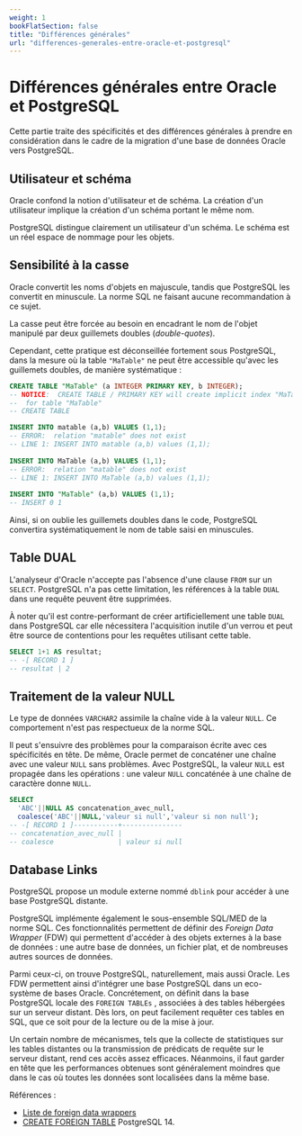 ```yaml
---
weight: 1
bookFlatSection: false
title: "Différences générales"
url: "differences-generales-entre-oracle-et-postgresql"
---
```


# Différences générales entre Oracle et PostgreSQL

Cette partie traite des spécificités et des différences générales à prendre en
considération dans le cadre de la migration d'une base de données Oracle vers
PostgreSQL.


## Utilisateur et schéma

Oracle confond la notion d'utilisateur et de schéma. La création d'un utilisateur
implique la création d'un schéma portant le même nom.

PostgreSQL distingue clairement un utilisateur d'un schéma. Le schéma est un réel
espace de nommage pour les objets.

## Sensibilité à la casse

Oracle convertit les noms d'objets en majuscule, tandis que PostgreSQL les convertit
en minuscule. La norme SQL ne faisant aucune recommandation à ce sujet. 

La casse peut être forcée au besoin en encadrant le nom de l'objet manipulé par
deux guillemets doubles (_double-quotes_).

Cependant, cette pratique est déconseillée fortement sous PostgreSQL, dans la
mesure où la table `"MaTable"` ne peut être accessible qu'avec les guillemets doubles,
de manière systématique :

```sql
CREATE TABLE "MaTable" (a INTEGER PRIMARY KEY, b INTEGER);
-- NOTICE:  CREATE TABLE / PRIMARY KEY will create implicit index "MaTable_pkey"
--  for table "MaTable"
-- CREATE TABLE

INSERT INTO matable (a,b) VALUES (1,1);
-- ERROR:  relation "matable" does not exist
-- LINE 1: INSERT INTO matable (a,b) values (1,1);
     
INSERT INTO MaTable (a,b) VALUES (1,1);
-- ERROR:  relation "matable" does not exist
-- LINE 1: INSERT INTO MaTable (a,b) values (1,1);
  
INSERT INTO "MaTable" (a,b) VALUES (1,1);
-- INSERT 0 1
```

Ainsi, si on oublie les guillemets doubles dans le code, PostgreSQL convertira
systématiquement le nom de table saisi en minuscules.

## Table DUAL

L'analyseur d'Oracle n'accepte pas l'absence d'une clause `FROM` sur un `SELECT`.
PostgreSQL n'a pas cette limitation, les références à la table `DUAL` dans une
requête peuvent être supprimées.

À noter qu'il est contre-performant de créer artificiellement une table `DUAL`
dans PostgreSQL car elle nécessitera l'acquisition inutile d'un verrou et peut
être source de contentions pour les requêtes utilisant cette table.

```sql
SELECT 1+1 AS resultat;
-- -[ RECORD 1 ]
-- resultat | 2
```

## Traitement de la valeur NULL

Le type de données `VARCHAR2` assimile la chaîne vide à la valeur `NULL`.
Ce comportement n'est pas respectueux de la norme SQL.

Il peut s'ensuivre des problèmes pour la comparaison écrite avec ces spécificités
en tête. De même, Oracle permet de concaténer une chaîne avec une valeur `NULL`
sans problèmes. Avec PostgreSQL, la valeur `NULL` est propagée dans les opérations :
une valeur `NULL` concaténée à une chaîne de caractère donne `NULL`.

```sql
SELECT 
  'ABC'||NULL AS concatenation_avec_null, 
  coalesce('ABC'||NULL,'valeur si null','valeur si non null');
-- -[ RECORD 1 ]-----------+---------------
-- concatenation_avec_null | 
-- coalesce                | valeur si null
```

## Database Links

PostgreSQL propose un module externe nommé `dblink` pour accéder à une base
PostgreSQL distante.

PostgreSQL implémente également le sous-ensemble SQL/MED de la norme SQL. Ces 
fonctionnalités permettent de définir des _Foreign Data Wrapper_ (FDW) qui 
permettent d'accéder à des objets externes à la base de données : une autre 
base de données, un fichier plat, et de nombreuses autres sources de données.

Parmi ceux-ci, on trouve PostgreSQL, naturellement, mais aussi Oracle. Les 
FDW permettent ainsi d'intégrer une base PostgreSQL dans un eco-système de 
bases Oracle. Concrétement, on définit dans la base PostgreSQL locale des 
`FOREIGN TABLEs` , associées à des tables hébergées sur un serveur distant. 
Dès lors, on peut facilement requêter ces tables en SQL, que ce soit pour 
de la lecture ou de la mise à jour.

Un certain nombre de mécanismes, tels que la collecte de statistiques sur 
les tables distantes ou la transmission de prédicats de requête sur le serveur 
distant, rend ces accès assez efficaces. Néanmoins, il faut garder en tête que 
les performances obtenues sont généralement moindres que dans le cas où toutes 
les données sont localisées dans la même base.

Références :

* [Liste de foreign data wrappers](https://wiki.postgresql.org/wiki/Foreign_data_wrappers)
* [CREATE FOREIGN TABLE](https://docs.postgresql.fr/current/sql-createforeigntable.html) PostgreSQL 14.
